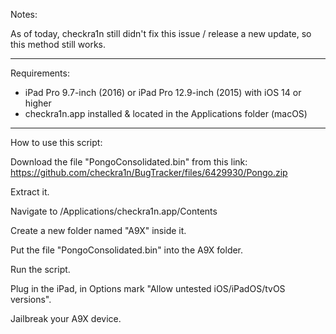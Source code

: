 Notes: 

As of today, checkra1n still didn't fix this issue / release a new update, so this method still works.

--------------------------------------------------

Requirements: 

- iPad Pro 9.7-inch (2016) or iPad Pro 12.9-inch (2015) with iOS 14 or higher
- checkra1n.app installed & located in the Applications folder (macOS)

--------------------------------------------------

How to use this script:

Download the file "PongoConsolidated.bin" from this link:
https://github.com/checkra1n/BugTracker/files/6429930/Pongo.zip

Extract it.

Navigate to /Applications/checkra1n.app/Contents

Create a new folder named "A9X" inside it. 

Put the file "PongoConsolidated.bin" into the A9X folder.

Run the script.

Plug in the iPad, in Options mark "Allow untested iOS/iPadOS/tvOS versions".

Jailbreak your A9X device.
